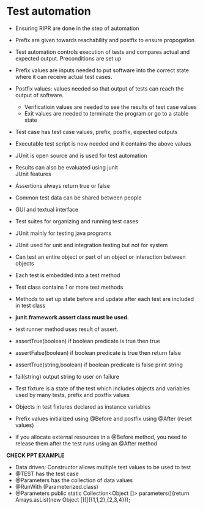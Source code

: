 # Test automation  
* Ensuring RIPR are done in the step of automation  
* Prefix are given towards reachability  and postfix to ensure propogation  
* Test automation controls execution of tests and compares actual and expected output. Preconditions are set up  
* Prefix values are inputs needed to put software into the correct state where it can receive actual test cases.  
* Postfix values: values needed so that output of tests can reach the output of software.  
  * Verificatioin values are needed to see the results of test case values  
  * Exit values are needed to terminate the program or go to a stable state  
* Test case has test case values, prefix, postfix, expected outputs  
* Executable test script is now needed and it contains the above values  
* JUnit is open source and is used for test automation  
* Results can also be evaluated using junit  
JUnit features
* Assertions always return true or false  
* Common test data can be shared between people  
* GUI and textual interface  
* Test suites for organizing and running test cases  

* JUnit mainly for testing java programs  
* JUnit used for unit and integration testing but not for system  
* Can test an entire object or part of an object or interaction between objects  
* Each test is embedded into a test method  
* Test class contains 1 or more test methods  
* Methods to set up state before and update after each test are included in test class  
  
* **junit.framework.assert class must be used.**  
* test runner method uses result of assert.  
* assertTrue(boolean) if boolean predicate is true then true  
* assertFalse(boolean) if boolean predicate is true then return false 
* assertTrue(string,boolean) if boolean predicate is false print string
* fail(string) output string to user on failure  
  
* Test fixture is a state of the test which includes objects and variables used by many tests, prefix and postfix values  
* Objects in test fixtures declared as instance variables
* Prefix values initialized using @Before and postfix using @After (reset values)  
* if you allocate external resources in a @Before method, you need to release them after the test runs using an @After method
  
**CHECK PPT EXAMPLE**  
* Data driven: Constructor allows multiple test values to be used to test  
* @TEST has the test case  
* @Parameters has the collection of data values  
* @RunWith (Parameterized.class)  
* @Parameters public static Collection<Object []> parameters(){return Arrays.asList(new Object [][]{{1,1,2},{2,3,4}});

